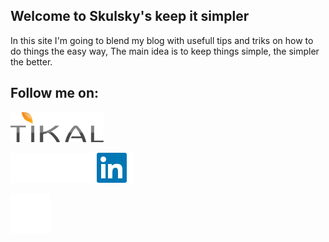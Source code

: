 ## Welcome to Skulsky's keep it simpler

In this site I'm going to blend my blog with usefull tips and triks on how to do things the easy way,
The main idea is to keep things simple, the simpler the better.

## Follow me on:
[![Tikal Knoledge](/images/tikal.png)](http://www.tikalk.com/java/ofers/)  
  
[![Linked in](/images/linkedin.png)](https://il.linkedin.com/in/ofer-skulsky-48195426)

[![GitHub](/images/GitHub.png)](https://github.com/oskulsky)
